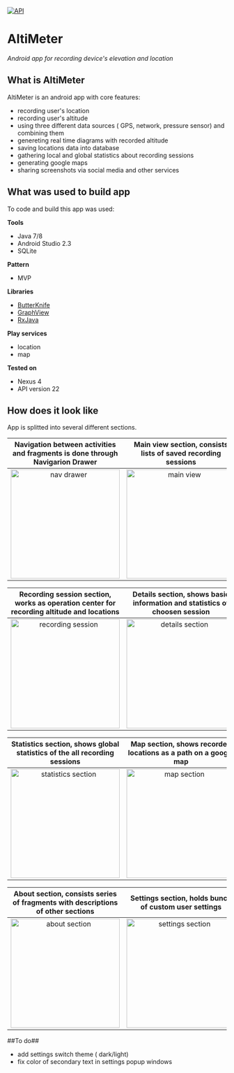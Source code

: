 [![API](https://img.shields.io/badge/API-16%2B-brightgreen.svg?style=plastic)](https://android-arsenal.com/api?level=16)
# AltiMeter 
*Android app for recording device's elevation and location*

## What is AltiMeter
AltiMeter is an android app with core features:
* recording user's location
* recording user's altitude
* using three different data sources ( GPS, network, pressure sensor) and combining them
* genereting real time diagrams with recorded altitude
* saving locations data into database
* gathering local and global statistics about recording sessions
* generating google maps
* sharing screenshots via social media and other services

## What was used to build app
To code and build this app was used:

**Tools**
* Java 7/8
* Android Studio 2.3
* SQLite

**Pattern**
* MVP

**Libraries**
* <a href="https://github.com/JakeWharton/butterknife" title="ButterKnife">ButterKnife</a>
* <a href="https://github.com/appsthatmatter/GraphView" title="GraphView">GraphView</a>
* <a href="https://github.com/ReactiveX/RxJava" title="GraphView">RxJava</a>

**Play services**
* location
* map

**Tested on**
* Nexus 4
* API version 22

## How does it look like
App is splitted into several different sections.

Navigation between activities and fragments is done through Navigarion Drawer | Main view section, consists lists of saved recording sessions
:-------------------------:|:-------------------------:
<img src="https://rawgit.com/GregoryIwanek/AltiMeter/GregoryIwanek-readme/screenshot/nav_drawer.png" title="nav drawer" height="250" />  |  <img src="https://rawgit.com/GregoryIwanek/AltiMeter/master/screenshot/main_view.png" title="main view" height="250" />

Recording session section, works as operation center for recording altitude and locations | Details section, shows basic information and statistics of choosen session
:-------------------------:|:-------------------------:
<img src="https://rawgit.com/GregoryIwanek/AltiMeter/GregoryIwanek-readme/screenshot/recording_session.png" title="recording session" height="250" />  |  <img src="https://rawgit.com/GregoryIwanek/AltiMeter/GregoryIwanek-readme/screenshot/details.png" title="details section" height="250" />

Statistics section, shows global statistics of the all recording sessions | Map section, shows recorded locations as a path on a google map
:-------------------------:|:-------------------------:
<img src="https://rawgit.com/GregoryIwanek/AltiMeter/GregoryIwanek-readme/screenshot/statistics.png" title="statistics section" height="250" />  |  <img src="https://rawgit.com/GregoryIwanek/AltiMeter/GregoryIwanek-readme/screenshot/map.png" title="map section" height="250" />

About section, consists series of fragments with descriptions of other sections | Settings section, holds bunch of custom user settings
:-------------------------:|:-------------------------:
<img src="https://rawgit.com/GregoryIwanek/AltiMeter/master/screenshot/about.png" title="about section" height="250" />  |  <img src="https://rawgit.com/GregoryIwanek/AltiMeter/master/screenshot/settings.png" title="settings section" height="250" />

##To do##
* add settings switch theme ( dark/light)
* fix color of secondary text in settings popup windows
